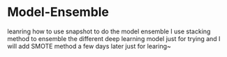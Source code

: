 # Model-Ensemble
leanring how to use snapshot to do the model ensemble
I use stacking method to ensemble the different deep learning model just for trying and I will add SMOTE method a few days later just for learing~
